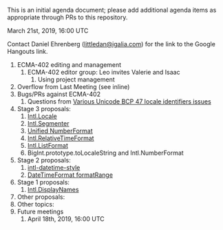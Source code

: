 This is an initial agenda document; please add additional agenda items as appropriate through PRs to this repository.

March 21st, 2019, 16:00 UTC

Contact Daniel Ehrenberg (littledan@igalia.com) for the link to the Google Hangouts link.

1. ECMA-402 editing and management
   1. ECMA-402 editor group: Leo invites Valerie and Isaac
      1. Using project management
1. Overflow from Last Meeting (see inline)
1. Bugs/PRs against ECMA-402
   1. Questions from [Various Unicode BCP 47 locale identifiers issues](https://github.com/tc39/ecma402/issues/330)
1. Stage 3 proposals:
   1. [Intl.Locale](https://github.com/tc39/proposal-intl-locale)
   1. [Intl.Segmenter](https://github.com/tc39/proposal-intl-segmenter)
   1. [Unified NumberFormat](https://github.com/tc39/proposal-unified-intl-numberformat)
   1. [Intl.RelativeTimeFormat](https://github.com/tc39/proposal-intl-relative-time)
   1. [Intl.ListFormat](https://github.com/tc39/proposal-intl-list-format)
   1. BigInt.prototype.toLocaleString and Intl.NumberFormat
1. Stage 2 proposals:
   1. [intl-datetime-style](https://github.com/tc39/proposal-intl-datetime-style)
   1. [DateTimeFormat formatRange](https://github.com/fabalbon/proposal-intl-DateTimeFormat-formatRange)
1. Stage 1 proposals:
   1. [Intl.DisplayNames](https://github.com/tc39/proposal-intl-displaynames)
1. Other proposals:
1. Other topics:
1. Future meetings
   1. April 18th, 2019, 16:00 UTC
